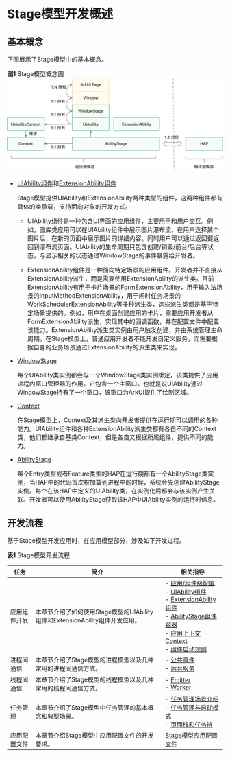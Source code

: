 # Stage模型开发概述


## 基本概念

下图展示了Stage模型中的基本概念。

  **图1** Stage模型概念图  
![stage-concepts](figures/stage-concepts.png)

- [UIAbility组件](uiability-overview.md)和[ExtensionAbility组件](extensionability-overview.md)
  
  Stage模型提供UIAbility和ExtensionAbility两种类型的组件，这两种组件都有具体的类承载，支持面向对象的开发方式。
  
  - UIAbility组件是一种包含UI界面的应用组件，主要用于和用户交互。例如，图库类应用可以在UIAbility组件中展示图片瀑布流，在用户选择某个图片后，在新的页面中展示图片的详细内容。同时用户可以通过返回键返回到瀑布流页面。UIAbility的生命周期只包含创建/销毁/前台/后台等状态，与显示相关的状态通过WindowStage的事件暴露给开发者。
  
  - ExtensionAbility组件是一种面向特定场景的应用组件。开发者并不直接从ExtensionAbility派生，而是需要使用ExtensionAbility的派生类。目前ExtensionAbility有用于卡片场景的FormExtensionAbility，用于输入法场景的InputMethodExtensionAbility，用于闲时任务场景的WorkSchedulerExtensionAbility等多种派生类，这些派生类都是基于特定场景提供的。例如，用户在桌面创建应用的卡片，需要应用开发者从FormExtensionAbility派生，实现其中的回调函数，并在配置文件中配置该能力。ExtensionAbility派生类实例由用户触发创建，并由系统管理生命周期。在Stage模型上，普通应用开发者不能开发自定义服务，而需要根据自身的业务场景通过ExtensionAbility的派生类来实现。
- [WindowStage](../windowmanager/application-window-stage.md)

  每个UIAbility类实例都会与一个WindowStage类实例绑定，该类提供了应用进程内窗口管理器的作用。它包含一个主窗口。也就是说UIAbility通过WindowStage持有了一个窗口，该窗口为ArkUI提供了绘制区域。

- [Context](application-context-stage.md)

  在Stage模型上，Context及其派生类向开发者提供在运行期可以调用的各种能力。UIAbility组件和各种ExtensionAbility派生类都有各自不同的Context类，他们都继承自基类Context，但是各自又根据所属组件，提供不同的能力。

- [AbilityStage](abilitystage.md)

  每个Entry类型或者Feature类型的HAP在运行期都有一个AbilityStage类实例，当HAP中的代码首次被加载到进程中的时候，系统会先创建AbilityStage实例。每个在该HAP中定义的UIAbility类，在实例化后都会与该实例产生关联。开发者可以使用AbilityStage获取该HAP中UIAbility实例的运行时信息。


## 开发流程

基于Stage模型开发应用时，在应用模型部分，涉及如下开发过程。

  **表1** Stage模型开发流程

| 任务 | 简介 | 相关指导 |
| -------- | -------- | -------- |
| 应用组件开发 | 本章节介绍了如何使用Stage模型的UIAbility组件和ExtensionAbility组件开发应用。 | -&nbsp;[应用/组件级配置](application-component-configuration-stage.md)<br/>-&nbsp;[UIAbility组件](uiability-overview.md)<br/>-&nbsp;[ExtensionAbility组件](extensionability-overview.md)<br/>-&nbsp;[AbilityStage组件容器](abilitystage.md)<br/>-&nbsp;[应用上下文Context](application-context-stage.md)<br/>-&nbsp;[组件启动规则](component-startup-rules.md) |
| 进程间通信 | 本章节介绍了Stage模型的进程模型以及几种常用的进程间通信方式。 | -&nbsp;[公共事件](common-event-overview.md)<br/>-&nbsp;[后台服务](background-services.md) |
| 线程间通信 | 本章节介绍了Stage模型的线程模型以及几种常用的线程间通信方式。 | -&nbsp;[Emitter](itc-with-emitter.md)<br/>-&nbsp;[Worker](itc-with-worker.md) |
| 任务管理 | 本章节介绍了Stage模型中任务管理的基本概念和典型场景。 | -&nbsp;[任务管理场景介绍](mission-management-overview.md)<br/>-&nbsp;[任务管理与启动模式](mission-management-launch-type.md)<br/>-&nbsp;[页面栈和任务链](page-mission-stack.md) |
| 应用配置文件 | 本章节介绍Stage模型中应用配置文件的开发要求。 | [Stage模型应用配置文件](config-file-stage.md) |
